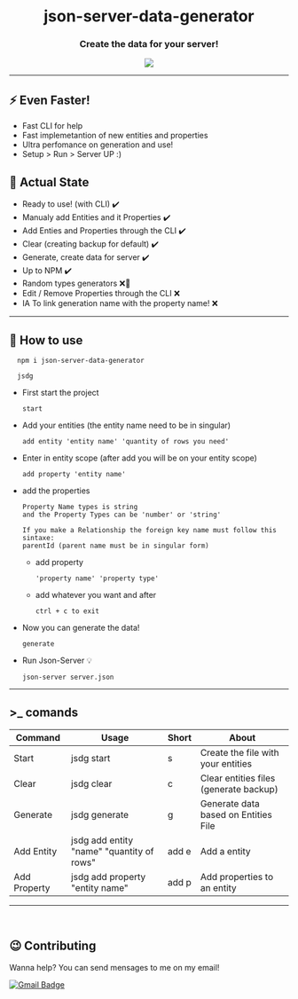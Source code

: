 <h1 align='center'>
  json-server-data-generator
</h1>

<h3 align='center'>
  Create the data for your server!
</h3>

<div align='center'> 

[![](https://badge.fury.io/js/json-server-data-generator.svg)](http://badge.fury.io/js/json-server-data-generator)

</div>


---

## ⚡ Even Faster!

- Fast CLI for help
- Fast implemetantion of new entities and properties
- Ultra perfomance on generation and use!
- Setup > Run > Server UP :)

## 🔨 Actual State

- Ready to use! (with CLI) ✔️
- Manualy add Entities and it Properties ✔️
- Add Enties and Properties through the CLI ✔️
- Clear (creating backup for default) ✔️
- Generate, create data for server ✔️
- Up to NPM ✔️
- Random types generators ❌🔨
- Edit / Remove Properties through the CLI ❌
- IA To link generation name with the property name! ❌

---

## 🔧 How to use

      npm i json-server-data-generator

      jsdg

- First start the project

  `
    start
  `

- Add your entities (the entity name need to be in singular)

  `
    add entity 'entity name' 'quantity of rows you need'
  `

- Enter in entity scope (after add you will be on your entity scope)

  `
    add property 'entity name' 
  `
- add the properties 

      Property Name types is string
      and the Property Types can be 'number' or 'string'

      If you make a Relationship the foreign key name must follow this sintaxe:
      parentId (parent name must be in singular form)
  - add property

    `
      'property name' 'property type'  
    `

  - add whatever you want and after

    `
      ctrl + c to exit
    `

- Now you can generate the data!

  `
    generate
  `

- Run Json-Server 💡

  `
    json-server server.json
  `

---

##  >_ comands


| Command      | Usage                                     | Short | About                                  |
|--------------|-------------------------------------------|-------|----------------------------------------|
| Start        | jsdg start                                |   s   |   Create the file with your entities   |
| Clear        | jsdg clear                                |   c   | Clear entities files (generate backup) |
| Generate     | jsdg generate                             |   g   |  Generate data based on Entities File  |
| Add Entity   | jsdg add entity "name" "quantity of rows" | add e |              Add a entity              |
| Add Property | jsdg add property "entity name"           | add p |       Add properties to an entity      |

---

<br>

## 😉 Contributing

Wanna help? You can send mensages to me on my email!

[![Gmail Badge](https://img.shields.io/badge/-gustavo.fariassiqueira@gmail.com-c14438?style=flat-square&logo=Gmail&logoColor=white&link=mailto:gustavo.fariassiqueira@gmail.com)](mailto:gustavo.fariassiqueira@gmail.com)
